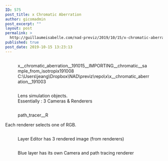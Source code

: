 ```yaml
---
ID: 575
post_title: x Chromatic Aberration
author: gicomadmin
post_excerpt: ""
layout: post
permalink: >
  http://guillaumeisabelle.com/nad-previz/2019/10/15/x-chromatic-aberration/
published: true
post_date: 2019-10-15 13:23:13
---
```

<!-- wp:image {"id":576} --><figure class="wp-block-image">

<img src="http://guillaumeisabelle.com/nad-previz/wp-content/uploads/sites/19/2019/10/image-19-1024x495.png" alt="" class="wp-image-576" /><figcaption>x\_\_chromatic_aberration\_\_191015\_\_IMPORTING\_\_chromatic__sample_from_isotropix191008  
C:\Users\jeang\Dropbox\NAD\previz\repo\x\x\_\_chromatic_aberration\_\_191003</figcaption></figure> <!-- /wp:image -->

<!-- wp:block-lab/stc-vision-block {"vision":"Picture the Essential Steps to  understand and reproduce the Effect","dtdue":"191015"} /-->

<!-- wp:image {"id":579} --><figure class="wp-block-image">

<img src="http://guillaumeisabelle.com/nad-previz/wp-content/uploads/sites/19/2019/10/image-20.png" alt="" class="wp-image-579" /><figcaption>Lens simulation objects.  
Essentially : 3 Cameras & Renderers  
</figcaption></figure> <!-- /wp:image -->

<!-- wp:image {"id":582} --><figure class="wp-block-image">

<img src="http://guillaumeisabelle.com/nad-previz/wp-content/uploads/sites/19/2019/10/image-22-1024x696.png" alt="" class="wp-image-582" /><figcaption>path_tracer__R  
</figcaption></figure> <!-- /wp:image -->

<!-- wp:paragraph -->

Each renderer selects one of RGB.

<!-- /wp:paragraph -->

<!-- wp:image {"id":581} --><figure class="wp-block-image">

<img src="http://guillaumeisabelle.com/nad-previz/wp-content/uploads/sites/19/2019/10/image-21-1024x437.png" alt="" class="wp-image-581" /><figcaption>Layer Editor has 3 rendered image (from renderers)</figcaption></figure> <!-- /wp:image -->

<!-- wp:image {"id":584} --><figure class="wp-block-image">

<img src="http://guillaumeisabelle.com/nad-previz/wp-content/uploads/sites/19/2019/10/image-23-1024x224.png" alt="" class="wp-image-584" /><figcaption>Blue layer has its own Camera and path tracing renderer</figcaption></figure> <!-- /wp:image -->